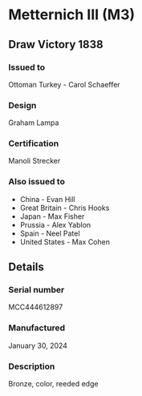 
# Metternich III (M3)

## Draw Victory 1838

### Issued to

Ottoman Turkey - Carol Schaeffer

### Design

Graham Lampa

### Certification

Manoli Strecker

### Also issued to

* China - Evan Hill
* Great Britain - Chris Hooks
* Japan - Max Fisher
* Prussia - Alex Yablon
* Spain - Neel Patel
* United States - Max Cohen

## Details

### Serial number

MCC444612897

### Manufactured
January 30, 2024

### Description

Bronze, color, reeded edge
